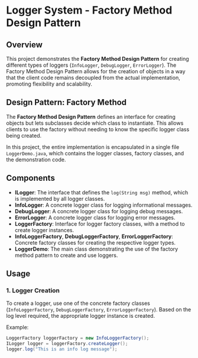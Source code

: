 # Logger System - Factory Method Design Pattern

## Overview

This project demonstrates the **Factory Method Design Pattern** for creating different types of loggers (`InfoLogger`, `DebugLogger`, `ErrorLogger`). The Factory Method Design Pattern allows for the creation of objects in a way that the client code remains decoupled from the actual implementation, promoting flexibility and scalability.

## Design Pattern: Factory Method

The **Factory Method Design Pattern** defines an interface for creating objects but lets subclasses decide which class to instantiate. This allows clients to use the factory without needing to know the specific logger class being created.

In this project, the entire implementation is encapsulated in a single file `LoggerDemo.java`, which contains the logger classes, factory classes, and the demonstration code.

## Components

- **ILogger**: The interface that defines the `log(String msg)` method, which is implemented by all logger classes.
- **InfoLogger**: A concrete logger class for logging informational messages.
- **DebugLogger**: A concrete logger class for logging debug messages.
- **ErrorLogger**: A concrete logger class for logging error messages.
- **LoggerFactory**: Interface for logger factory classes, with a method to create logger instances.
- **InfoLoggerFactory**, **DebugLoggerFactory**, **ErrorLoggerFactory**: Concrete factory classes for creating the respective logger types.
- **LoggerDemo**: The main class demonstrating the use of the factory method pattern to create and use loggers.

## Usage

### 1. Logger Creation
To create a logger, use one of the concrete factory classes (`InfoLoggerFactory`, `DebugLoggerFactory`, `ErrorLoggerFactory`). Based on the log level required, the appropriate logger instance is created.

Example:
```java
LoggerFactory loggerFactory = new InfoLoggerFactory();
ILogger logger = loggerFactory.createLogger();
logger.log("This is an info log message");
